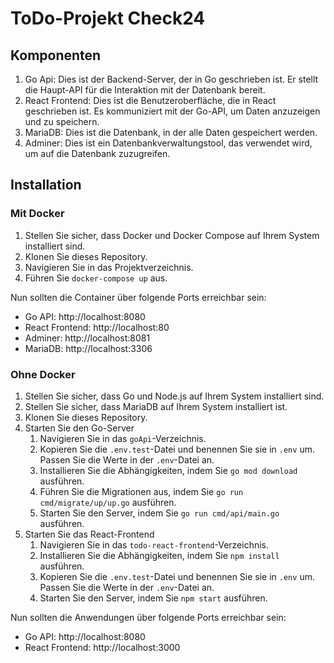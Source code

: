 # ToDo-Projekt Check24

## Komponenten

1. Go Api: Dies ist der Backend-Server, der in Go geschrieben ist. Er stellt die Haupt-API für die Interaktion mit der Datenbank bereit.
2. React Frontend: Dies ist die Benutzeroberfläche, die in React geschrieben ist. Es kommuniziert mit der Go-API, um Daten anzuzeigen und zu speichern.
3. MariaDB: Dies ist die Datenbank, in der alle Daten gespeichert werden.
4. Adminer: Dies ist ein Datenbankverwaltungstool, das verwendet wird, um auf die Datenbank zuzugreifen.

## Installation 

### Mit Docker

1. Stellen Sie sicher, dass Docker und Docker Compose auf Ihrem System installiert sind.
2. Klonen Sie dieses Repository.
3. Navigieren Sie in das Projektverzeichnis.
4. Führen Sie `docker-compose up` aus.

Nun sollten die Container über folgende Ports erreichbar sein:
- Go API: http://localhost:8080
- React Frontend: http://localhost:80
- Adminer: http://localhost:8081
- MariaDB: http://localhost:3306


### Ohne Docker

1. Stellen Sie sicher, dass Go und Node.js auf Ihrem System installiert sind.
2. Stellen Sie sicher, dass MariaDB auf Ihrem System installiert ist.
3. Klonen Sie dieses Repository.
4. Starten Sie den Go-Server
   1. Navigieren Sie in das `goApi`-Verzeichnis.
   2. Kopieren Sie die `.env.test`-Datei und benennen Sie sie in `.env` um. Passen Sie die Werte in der `.env`-Datei an.
   3. Installieren Sie die Abhängigkeiten, indem Sie `go mod download` ausführen.
   4. Führen Sie die Migrationen aus, indem Sie `go run cmd/migrate/up/up.go` ausführen.
   5. Starten Sie den Server, indem Sie `go run cmd/api/main.go` ausführen.
5. Starten Sie das React-Frontend
   1. Navigieren Sie in das `todo-react-frontend`-Verzeichnis.
   2. Installieren Sie die Abhängigkeiten, indem Sie `npm install` ausführen.
   3. Kopieren Sie die `.env.test`-Datei und benennen Sie sie in `.env` um. Passen Sie die Werte in der `.env`-Datei an.
   4. Starten Sie den Server, indem Sie `npm start` ausführen.

Nun sollten die Anwendungen über folgende Ports erreichbar sein:
- Go API: http://localhost:8080
- React Frontend: http://localhost:3000
